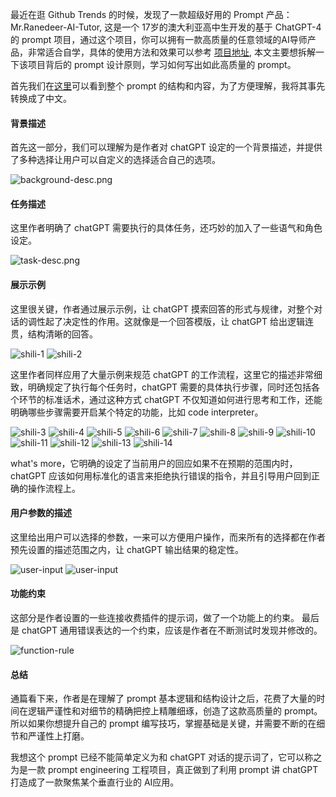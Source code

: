 最近在逛 Github Trends 的时候，发现了一款超级好用的 Prompt 产品：Mr.Ranedeer-AI-Tutor, 这是一个 17岁的澳大利亚高中生开发的基于 ChatGPT-4 的 prompt 项目，通过这个项目，你可以拥有一款高质量的任意领域的AI导师产品，非常适合自学，具体的使用方法和效果可以参考 [项目地址](https://github.com/JushBJJ/Mr.-Ranedeer-AI-Tutor), 本文主要想拆解一下该项目背后的 prompt 设计原则，学习如何写出如此高质量的 prompt。

首先我们在[这里](https://github.com/JushBJJ/Mr.-Ranedeer-AI-Tutor/blob/main/Mr_Ranedeer.txt)可以看到整个 prompt 的结构和内容，为了方便理解，我将其事先转换成了中文。

#### 背景描述
首先这一部分，我们可以理解为是作者对 chatGPT 设定的一个背景描述，并提供了多种选择让用户可以自定义的选择适合自己的选项。

![background-desc.png](../assets/ai/background-desc.png)

#### 任务描述
这里作者明确了 chatGPT 需要执行的具体任务，还巧妙的加入了一些语气和角色设定。

![task-desc.png](../assets/ai/task-desc.png)

#### 展示示例
这里很关键，作者通过展示示例，让 chatGPT 摸索回答的形式与规律，对整个对话的调性起了决定性的作用。这就像是一个回答模版，让 chatGPT 给出逻辑连贯，结构清晰的回答。

![shili-1](../assets/ai/shili-1.png)
![shili-2](../assets/ai/shili-2.png)

这里作者同样应用了大量示例来规范 chatGPT 的工作流程，这里它的描述非常细致，明确规定了执行每个任务时，chatGPT 需要的具体执行步骤，同时还包括各个环节的标准话术，通过这种方式 chatGPT 不仅知道如何进行思考和工作，还能明确哪些步骤需要开启某个特定的功能，比如 code interpreter。

![shili-3](../assets/ai/shili-3.png)
![shili-4](../assets/ai/shili-4.png)
![shili-5](../assets/ai/shili-5.png)
![shili-6](../assets/ai/shili-6.png)
![shili-7](../assets/ai/shili-7.png)
![shili-8](../assets/ai/shili-8.png)
![shili-9](../assets/ai/shili-9.png)
![shili-10](../assets/ai/shili-10.png)
![shili-11](../assets/ai/shili-11.png)
![shili-12](../assets/ai/shili-12.png)
![shili-13](../assets/ai/shili-13.png)
![shili-14](../assets/ai/shili-14.png)

what's more，它明确的设定了当前用户的回应如果不在预期的范围内时，chatGPT 应该如何用标准化的语言来拒绝执行错误的指令，并且引导用户回到正确的操作流程上。

#### 用户参数的描述
这里给出用户可以选择的参数，一来可以方便用户操作，而来所有的选择都在作者预先设置的描述范围之内，让 chatGPT 输出结果的稳定性。

![user-input](../assets/ai/user-input.png)
![user-input](../assets/ai/user-input-2.png)

#### 功能约束
这部分是作者设置的一些连接收费插件的提示词，做了一个功能上的约束。
最后是 chatGPT 通用错误表达的一个约束，应该是作者在不断测试时发现并修改的。

![function-rule](../assets/ai/function-rule.png)

#### 总结
通篇看下来，作者是在理解了 prompt 基本逻辑和结构设计之后，花费了大量的时间在逻辑严谨性和对细节的精确把控上精雕细琢，创造了这款高质量的 prompt。所以如果你想提升自己的 prompt 编写技巧，掌握基础是关键，并需要不断的在细节和严谨性上打磨。

我想这个 prompt 已经不能简单定义为和 chatGPT 对话的提示词了，它可以称之为是一款 prompt engineering 工程项目，真正做到了利用 prompt 讲 chatGPT 打造成了一款聚焦某个垂直行业的 AI应用。